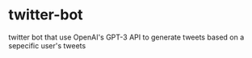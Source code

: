 # twitter-bot
twitter bot that use OpenAI's GPT-3 API to generate tweets based on a sepecific user's tweets
